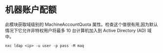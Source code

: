 # 机器账户配额

此模块获取域级别的 MachineAccountQuota 属性。检查这个值很有用,因为默认情况下它允许非特权用户将最多 10 台计算机加入到 Active Directory (AD) 域中。

```
nxc ldap <ip> -u user -p pass -M maq
```
